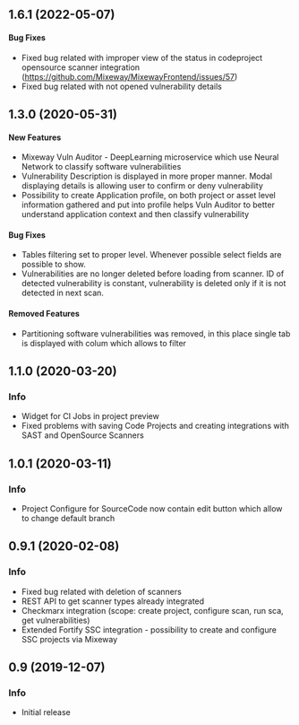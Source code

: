 ## 1.6.1 (2022-05-07)

#### Bug Fixes
* Fixed bug related with improper view of the status in codeproject opensource scanner integration (https://github.com/Mixeway/MixewayFrontend/issues/57)
* Fixed bug related with not opened vulnerability details

<a name="1.3.0"></a>
## 1.3.0 (2020-05-31)

#### New Features

* Mixeway Vuln Auditor - DeepLearning microservice which use Neural Network to classify software vulnerabilities
* Vulnerability Description is displayed in more proper manner. Modal displaying details is allowing user to confirm or
deny vulnerability
* Possibility to create Application profile, on both project or asset level information gathered and put into profile
helps Vuln Auditor to better understand application context and then classify vulnerability

#### Bug Fixes
* Tables filtering set to proper level. Whenever possible select fields are possible to show.
* Vulnerabilities are no longer deleted before loading from scanner. ID of detected vulnerability is constant, vulnerability is deleted
only if it is not detected in next scan.

#### Removed Features
* Partitioning software vulnerabilities was removed, in this place single tab is displayed with colum which allows to filter


<a name="1.1.0"></a>
## 1.1.0 (2020-03-20)

### Info

* Widget for CI Jobs in project preview
* Fixed problems with saving Code Projects and creating integrations with SAST and OpenSource Scanners

<a name="1.0.1"></a>
## 1.0.1 (2020-03-11)

### Info

* Project Configure for SourceCode now contain edit button which allow to change default branch


<a name="0.9.2"></a>
## 0.9.1 (2020-02-08)

### Info

* Fixed bug related with deletion of scanners
* REST API to get scanner types already integrated
* Checkmarx integration (scope: create project, configure scan, run sca, get vulnerabilities)
* Extended Fortify SSC integration - possibility to create and configure SSC projects via Mixeway

<a name="0.9"></a>
## 0.9 (2019-12-07)

### Info

* Initial release
